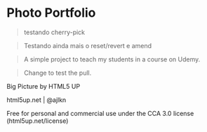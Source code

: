 # Photo Portfolio
> testando cherry-pick

> Testando ainda mais o reset/revert e amend

> A simple project to teach my students in a course on Udemy.

> Change to test the pull. 

Big Picture by HTML5 UP

html5up.net | @ajlkn

Free for personal and commercial use under the CCA 3.0 license (html5up.net/license)
